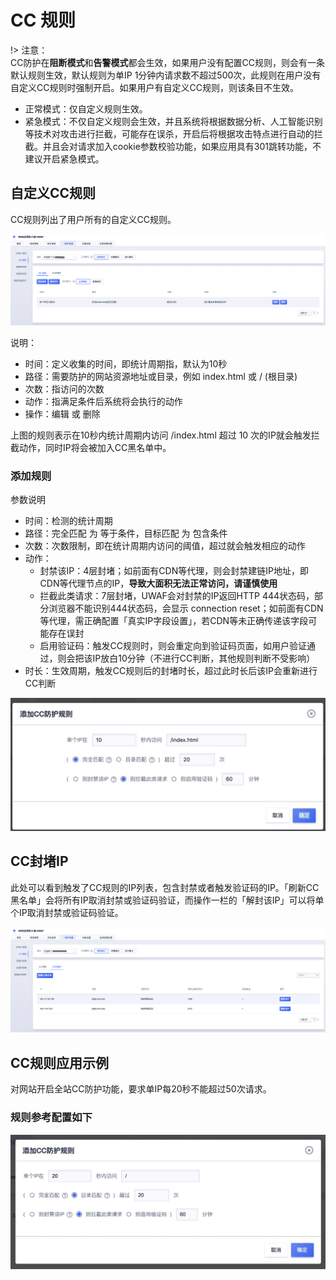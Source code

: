 # CC 规则

!> 注意：  
CC防护在**阻断模式**和**告警模式**都会生效，如果用户没有配置CC规则，则会有一条默认规则生效，默认规则为单IP 1分钟内请求数不超过500次，此规则在用户没有自定义CC规则时强制开启。如果用户有自定义CC规则，则该条目不生效。

* 正常模式：仅自定义规则生效。
* 紧急模式：不仅自定义规则会生效，并且系统将根据数据分析、人工智能识别等技术对攻击进行拦截，可能存在误杀，开启后将根据攻击特点进行自动的拦截。并且会对请求加入cookie参数校验功能，如果应用具有301跳转功能，不建议开启紧急模式。


## 自定义CC规则

CC规则列出了用户所有的自定义CC规则。

![cc-rule-img-1](/images/cc-rule-img-1.png)

说明：
 - 时间：定义收集的时间，即统计周期指，默认为10秒
 - 路径：需要防护的网站资源地址或目录，例如 index.html 或 / (根目录)
 - 次数：指访问的次数
 - 动作：指满足条件后系统将会执行的动作
 - 操作：编辑 或 删除

上图的规则表示在10秒内统计周期内访问 /index.html 超过 10 次的IP就会触发拦截动作，同时IP将会被加入CC黑名单中。


### 添加规则

参数说明
 - 时间：检测的统计周期
 - 路径：完全匹配 为 等于条件，目标匹配 为 包含条件
 - 次数：次数限制，即在统计周期内访问的阈值，超过就会触发相应的动作
 - 动作：
   - 封禁该IP：4层封堵；如前面有CDN等代理，则会封禁建链IP地址，即CDN等代理节点的IP，**导致大面积无法正常访问，请谨慎使用**
   - 拦截此类请求：7层封堵，UWAF会对封禁的IP返回HTTP 444状态码，部分浏览器不能识别444状态码，会显示 connection reset；如前面有CDN等代理，需正确配置「真实IP字段设置」，若CDN等未正确传递该字段可能存在误封
   - 启用验证码：触发CC规则时，则会重定向到验证码页面，如用户验证通过，则会把该IP放白10分钟（不进行CC判断，其他规则判断不受影响）
 - 时长：生效周期，触发CC规则后的封堵时长，超过此时长后该IP会重新进行CC判断

![](/images/15971391299486.jpg)

## CC封堵IP

此处可以看到触发了CC规则的IP列表，包含封禁或者触发验证码的IP。「刷新CC黑名单」会将所有IP取消封禁或验证码验证，而操作一栏的「解封该IP」可以将单个IP取消封禁或验证码验证。

![cc-rule-img-2](/images/cc-rule-img-2.png)

## CC规则应用示例

对网站开启全站CC防护功能，要求单IP每20秒不能超过50次请求。

### 规则参考配置如下
![](/images/15971393155084.jpg)


